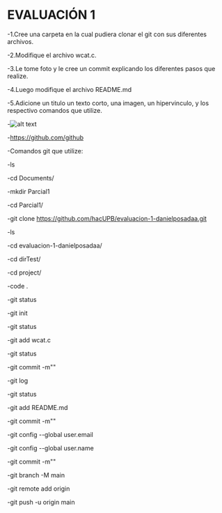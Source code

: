 <h1> EVALUACIÓN 1 </h1>

-1.Cree una carpeta en la cual pudiera clonar el git con sus diferentes archivos.

-2.Modifique el archivo wcat.c.

-3.Le tome foto y le cree un commit explicando los diferentes pasos que realize.

-4.Luego modifique el archivo README.md

-5.Adicione un titulo un texto corto, una imagen, un hipervinculo, y los respectivo comandos que utilize.

-![alt text](https://imgur.com/a/neheh7Q)

-https://github.com/github

-Comandos git que utilize:

-ls

-cd Documents/

-mkdir Parcial1

-cd Parcial1/

-git clone https://github.com/hacUPB/evaluacion-1-danielposadaa.git

-ls

-cd evaluacion-1-danielposadaa/

-cd dirTest/

-cd project/

-code .

-git status

-git init

-git status

-git add wcat.c

-git status

-git commit -m""

-git log

-git status

-git add README.md

-git commit -m""

-git config --global user.email 

-git config --global user.name 

-git commit -m""

-git branch -M main

-git remote add origin 

-git push -u origin main





